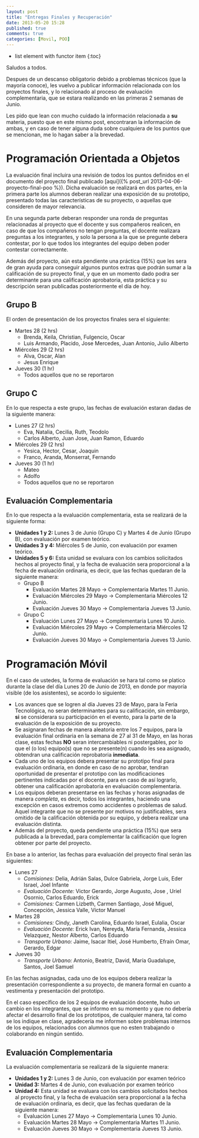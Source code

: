 ```yaml
---
layout: post
title: "Entregas Finales y Recuperación"
date: 2013-05-20 15:28
published: true
comments: true
categories: [Movil, POO]
---
```

* list element with functor item
{:toc}

Saludos a todos.

Despues de un descanso obligatorio debido a problemas técnicos (que la mayoría conoce), les vuelvo a publicar información relacionada con los proyectos finales, y lo relacionado al proceso de evaluación complementaria, que se estara realizando en las primeras 2 semanas de Junio.

Les pido que lean con mucho cuidado la información relacionada a __su__ materia, puesto que en este mismo post, encontraran la información de ambas, y en caso de tener alguna duda sobre cualquiera de los puntos que se mencionan, me lo hagan saber a la brevedad.

<!-- more -->

# Programación Orientada a Objetos
La evaluación final incluira una revisión de todos los puntos definidos en el documento del proyecto final publicado [aqui]({% post_url 2013-04-06-proyecto-final-poo %}). Dicha evaluación se realizará en dos partes, en la primera parte los alumnos deberan realizar una exposición de su prototipo, presentado todas las características de su proyecto, o aquellas que consideren de mayor relevancia.

En una segunda parte deberan responder una ronda de preguntas relacionadas al proyecto que el docente y sus compañeros realicen, en caso de que los compañeros no tengan preguntas, el docente realizara preguntas a los integrantes, y solo la persona a la que se pregunte debera contestar, por lo que todos los integrantes del equipo deben poder contestar correctamente.

Además del proyecto, aún esta pendiente una práctica (15%) que les sera de gran ayuda para conseguir algunos puntos extras que podrán sumar a la calificación de su proyecto final, y que en un momento dado podra ser determinante para una calificación aprobatoria, esta práctica y su descripción seran publicadas posteriormente el día de hoy.

## Grupo B

El orden de presentación de los proyectos finales sera el siguiente:

- Martes 28 (2 hrs)
	- Brenda, Keila, Christian, Fulgencio, Oscar
	- Luis Armando, Placido, Jose Mercedes, Juan Antonio, Julio Alberto
- Miércoles 29 (2 hrs)
	- Alva, Oscar, Alan
	- Jesus Enrique
- Jueves 30 (1 hr)
	- Todos aquellos que no se reportaron

## Grupo C

En lo que respecta a este grupo, las fechas de evaluación estaran dadas de la siguiente manera:

- Lunes 27 (2 hrs)
	- Eva, Natalia, Cecilia, Ruth, Teodolo
	- Carlos Alberto, Juan Jose, Juan Ramon, Eduardo
- Miércoles 29 (2 hrs)
	- Yesica, Hector, Cesar, Joaquin
	- Franco, Aranda, Monserrat, Fernando
- Jueves 30 (1 hr)
	- Mateo
	- Adolfo
	- Todos aquellos que no se reportaron

## Evaluación Complementaria

En lo que respecta a la evaluación complementaria, esta se realizará de la siguiente forma:

- __Unidades 1 y 2:__ Lunes 3 de Junio (Grupo C) y Martes 4 de Junio (Grupo B), con evaluación por examen teórico.
- __Unidades 3 y 4:__ Miércoles 5 de Junio, con evaluación por examen teórico.
- __Unidades 5 y 6:__ Esta unidad se evaluara con los cambios solicitados hechos al proyecto final, y la fecha de evaluación sera proporcional a la fecha de evaluación ordinaria, es decir, que las fechas quedaran de la siguiente manera:
	- Grupo B
		- Evaluación Martes 28 Mayo &rarr; Complementaria Martes 11 Junio.
		- Evaluación Miércoles 29 Mayo &rarr; Complementaria Miércoles 12 Junio.
		- Evaluación Jueves 30 Mayo &rarr; Complementaria Jueves 13 Junio.
	- Grupo C
		- Evaluación Lunes 27 Mayo &rarr; Complementaria Lunes 10 Junio.
		- Evaluación Miércoles 29 Mayo &rarr; Complementaria Miércoles 12 Junio.
		- Evaluación Jueves 30 Mayo &rarr; Complementaria Jueves 13 Junio.

# Programación Móvil
En el caso de ustedes, la forma de evaluación se hara tal como se platico durante la clase del día Lunes 20 de Junio de 2013, en donde por mayoría visible (de los asistentes), se acordo lo siguiente:

- Los avances que se logren al día Jueves 23 de Mayo, para la Feria Tecnológica, no seran determinantes para su calificación, sin embargo, __si__ se considerara su participación en el evento, para la parte de la evaluación de la exposición de su proyecto.
- Se asignaran fechas de manera aleatoria entre los 7 equipos, para la evaluación final ordinaria en la semana de 27 al 31 de Mayo, en las horas clase, estas fechas __NO__ seran intercambiables ni postergables, por lo que el (o los) equipo(s) que no se presente(n) cuando les sea asignado, obtendran una calificación reprobatoria __inmediata__.
- Cada uno de los equipos debera presentar su prototipo final para evaluación ordinaria, en donde en caso de no aprobar, tendran oportunidad de presentar el prototipo con las modificaciones pertinentes indicadas por el docente, para en caso de así lograrlo, obtener una calificación aprobatoria en evaluación complementaria.
- Los equipos deberan presentarse en las fechas y horas asignadas de manera _completa_, es decir, todos los integrantes, haciendo una excepción en casos extremos como accidentes o problemas de salud. Aquel integrante que no se presente por motivos no justificables, sera omitido de la calificación obtenida por su equipo, y debera realizar una evaluación distinta.
- Además del proyecto, queda pendiente una práctica (15%) que sera publicada a la brevedad, para complementar la calificación que logren obtener por parte del proyecto.

En base a lo anterior, las fechas para evaluación del proyecto final serán las siguientes:

- Lunes 27
	- _Comisiones:_ Delia, Adrián Salas, Dulce Gabriela, Jorge Luis, Eder Israel, Joel Infante
	- _Evaluación Docente:_ Victor Gerardo, Jorge Augusto, Jose , Uriel Osornio, Carlos Eduardo, Erick
	- _Comisiones:_ Carmen Lizbeth, Carmen Santiago, José Miguel, Concepción, Jessica Valle, Víctor Manuel
- Martes 28
	- _Comisiones:_ Cindy, Janeth Carolina, Eduardo Israel, Eulalia, Oscar
	- _Evaluación Docente:_ Erick Ivan, Nereyda, María Fernanda, Jessica Velazquez, Nestor Alberto, Carlos Eduardo
	- _Transporte Urbano:_ Jaime, Isacar Itiel, José Humberto, Efraín Omar, Gerardo, Edgar
- Jueves 30
	- _Transporte Urbano:_ Antonio, Beatriz, David, María Guadalupe, Santos, Joel Samuel

En las fechas asignadas, cada uno de los equipos debera realizar la presentación correspondiente a su proyecto, de manera formal en cuanto a vestimenta y presentación del prototipo.

En el caso específico de los 2 equipos de evaluación docente, hubo un cambio en los integrantes, que se informo en su momento y que no debería afectar el desarrollo final de los prototipos, de cualquier manera, tal como se los indique en clase, agradecería me informen sobre problemas internos de los equipos, relacionados con alumnos que no esten trabajando o colaborando en ningún sentido.

## Evaluación Complementaria

La  evaluación complementaria se realizará de la siguiente manera:

- __Unidades 1 y 2:__ Lunes 3 de Junio, con evaluación por examen teórico
- __Unidad 3:__ Martes 4 de Junio, con evaluación por examen teórico
- __Unidad 4:__ Esta unidad se evaluara con los cambios solicitados hechos al proyecto final, y la fecha de evaluación sera proporcional a la fecha de evaluación ordinaria, es decir, que las fechas quedaran de la siguiente manera:
	- Evaluación Lunes 27 Mayo &rarr; Complementaria Lunes 10 Junio.
	- Evaluación Martes 28 Mayo &rarr; Complementaria Martes 11 Junio.
	- Evaluación Jueves 30 Mayo &rarr; Complementaria Jueves 13 Junio.